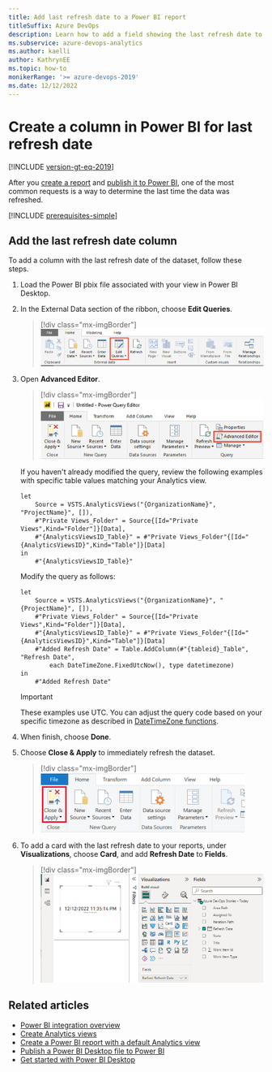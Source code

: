 ```yaml
---
title: Add last refresh date to a Power BI report 
titleSuffix: Azure DevOps
description: Learn how to add a field showing the last refresh date to an existing Power BI report based on Analytics.  
ms.subservice: azure-devops-analytics
ms.author: kaelli
author: KathrynEE
ms.topic: how-to
monikerRange: '>= azure-devops-2019'
ms.date: 12/12/2022
---
```


# Create a column in Power BI for last refresh date

[!INCLUDE [version-gt-eq-2019](../../includes/version-gt-eq-2019.md)]

After you [create a report](create-quick-report.md) and [publish it to Power BI](publish-power-bi-desktop-to-power-bi.md), one of the most common requests is a way to determine the last time the data was refreshed.  

[!INCLUDE [prerequisites-simple](../includes/analytics-prerequisites-simple.md)]

## Add the last refresh date column

To add a column with the last refresh date of the dataset, follow these steps.  

1. Load the Power BI pbix file associated with your view in Power BI Desktop.  

2. In the External Data section of the ribbon, choose **Edit Queries**.   

    > [!div class="mx-imgBorder"]  
    > ![Power BI Desktop, Home tab, Edit Queries](media/edit-queries.png) 

3. Open **Advanced Editor**. 

    > [!div class="mx-imgBorder"]  
    > ![Advanced Editor](media/AdvancedEditor.png) 

    If you haven't already modified the query, review the following examples with specific table values matching your Analytics view.

    ```Query 
	let
	    Source = VSTS.AnalyticsViews("{OrganizationName}", "ProjectName}", []),
	    #"Private Views_Folder" = Source{[Id="Private Views",Kind="Folder"]}[Data],
	    #"{AnalyticsViewsID_Table}" = #"Private Views_Folder"{[Id="{AnalyticsViewsID}",Kind="Table"]}[Data]
	in
	    #"{AnalyticsViewsID_Table}"
    ```


    Modify the query as follows:
	   
    ```Query 
    let
        Source = VSTS.AnalyticsViews("{OrganizationName}", "{ProjectName}", []),
	    #"Private Views_Folder" = Source{[Id="Private Views",Kind="Folder"]}[Data],
	    #"{AnalyticsViewsID_Table}" = #"Private Views_Folder"{[Id="{AnalyticsViewsID}",Kind="Table"]}[Data]
        #"Added Refresh Date" = Table.AddColumn(#"{tableid}_Table", "Refresh Date", 
            each DateTimeZone.FixedUtcNow(), type datetimezone)
    in
        #"Added Refresh Date"
    ```

    > [!IMPORTANT]  
    > These examples use UTC. You can adjust the query code based on your specific timezone as described in [DateTimeZone functions](/powerquery-m/datetimezone-functions).

4. When finish, choose **Done**.

5. Choose **Close & Apply** to immediately refresh the dataset.   

	> [!div class="mx-imgBorder"]  
	> ![Screenshot of Power BI Desktop, Home, Close & Apply.](media/powerbi-close-apply.png)   

6. To add a card with the last refresh date to your reports, under **Visualizations**, choose **Card**, and add **Refresh Date** to **Fields**.

	> [!div class="mx-imgBorder"]  
	> ![Screenshot of Power BI Desktop, Card, Refresh Date Applied.](media/last-refresh/card-visualizations.png)


## Related articles

- [Power BI integration overview](overview.md) 
- [Create Analytics views](analytics-views-create.md)
- [Create a Power BI report with a default Analytics view](create-quick-report.md)
- [Publish a Power BI Desktop file to Power BI](publish-power-bi-desktop-to-power-bi.md)
- [Get started with Power BI Desktop](/power-bi/fundamentals/desktop-getting-started)